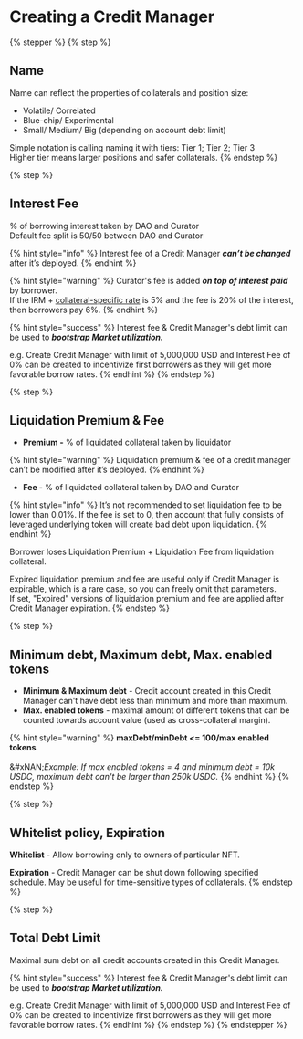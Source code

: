 # Creating a Credit Manager

{% stepper %}
{% step %}
## Name

Name can reflect the properties of collaterals and position size:

* Volatile/ Correlated&#x20;
* Blue-chip/ Experimental
* Small/ Medium/ Big (depending on account debt limit)

Simple notation is calling naming it with tiers: Tier 1; Tier 2; Tier 3\
Higher tier means larger positions and safer collaterals.
{% endstep %}

{% step %}
## **Interest Fee**

% of borrowing interest taken by DAO and Curator\
Default fee split is 50/50 between DAO and Curator

{% hint style="info" %}
Interest fee of a Credit Manager _**can’t be changed**_ after it’s deployed.
{% endhint %}

{% hint style="warning" %}
Curator's fee is added _**on top of interest paid**_ by borrower.\
If the IRM + [collateral-specific rate](https://docs.gearbox.fi/gearbox-permissionless-doc/competitive-advantages/collateral-specific-rates) is 5% and the fee is 20% of the interest, then borrowers pay 6%.
{% endhint %}

{% hint style="success" %}
Interest fee & Credit Manager's debt limit can be used to _**bootstrap Market utilization.**_

e.g. Create Credit Manager with limit of 5,000,000 USD and Interest Fee of 0% can be created to incentivize first borrowers as they will get more favorable borrow rates.
{% endhint %}
{% endstep %}

{% step %}
## Liquidation Premium & Fee

* **Premium -** % of liquidated collateral taken by liquidator&#x20;

{% hint style="warning" %}
Liquidation premium &  fee of a credit manager can’t be modified after it’s deployed.
{% endhint %}

* **Fee -** % of liquidated collateral taken by DAO and Curator&#x20;

{% hint style="info" %}
It’s not recommended to set liquidation fee to be lower than 0.01%. If the fee is set to 0, then account that fully consists of leveraged underlying token will create bad debt upon liquidation.
{% endhint %}

Borrower loses Liquidation Premium + Liquidation Fee from liquidation collateral.

Expired liquidation premium and fee are useful only if Credit Manager is expirable, which is a rare case, so you can freely omit that parameters.\
If set, "Expired" versions of liquidation premium and fee are applied after Credit Manager expiration.
{% endstep %}

{% step %}
## Minimum debt, Maximum debt, Max. enabled tokens

* **Minimum & Maximum debt** - Credit account created in this Credit Manager can't have debt less than minimum and more than maximum.
* **Max. enabled tokens** - maximal amount of different tokens that can be counted towards account value (used as cross-collateral margin).

{% hint style="warning" %}
**maxDebt/minDebt <= 100/max enabled tokens**\
\
&#xNAN;_&#x45;xample: If max enabled tokens = 4 and minimum debt = 10k USDC, maximum debt can't be larger than 250k USDC._
{% endhint %}
{% endstep %}

{% step %}
## Whitelist policy, Expiration

**Whitelist** - Allow borrowing only to owners of particular NFT.

**Expiration** - Credit Manager can be shut down following specified schedule. May be useful for time-sensitive types of collaterals.
{% endstep %}

{% step %}
## Total Debt Limit

Maximal sum debt on all credit accounts created in this Credit Manager.

{% hint style="success" %}
Interest fee & Credit Manager's debt limit can be used to _**bootstrap Market utilization.**_

e.g. Create Credit Manager with limit of 5,000,000 USD and Interest Fee of 0% can be created to incentivize first borrowers as they will get more favorable borrow rates.
{% endhint %}
{% endstep %}
{% endstepper %}
